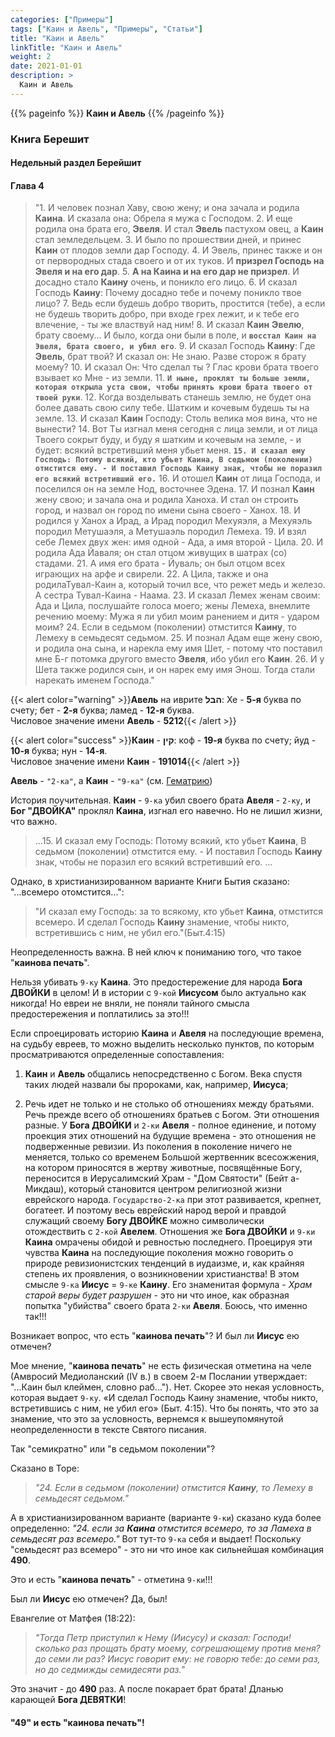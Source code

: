 ```yaml
---
categories: ["Примеры"]
tags: ["Каин и Авель", "Примеры", "Статьи"]
title: "Каин и Авель"
linkTitle: "Каин и Авель"
weight: 2
date: 2021-01-01
description: >
  Каин и Авель
---
```

<!-- Yandex.Metrika counter -->
<script type="text/javascript" >
   (function(m,e,t,r,i,k,a){m[i]=m[i]||function(){(m[i].a=m[i].a||[]).push(arguments)};
   m[i].l=1*new Date();k=e.createElement(t),a=e.getElementsByTagName(t)[0],k.async=1,k.src=r,a.parentNode.insertBefore(k,a)})
   (window, document, "script", "https://mc.yandex.ru/metrika/tag.js", "ym");

   ym(87588277, "init", {
        clickmap:true,
        trackLinks:true,
        accurateTrackBounce:true
   });
</script>
<noscript><div><img src="https://mc.yandex.ru/watch/87588277" style="position:absolute; left:-9999px;" alt="" /></div></noscript>
<!-- /Yandex.Metrika counter -->
{{% pageinfo %}}
**Каин и Авель**
{{% /pageinfo %}}

### Книга Берешит

#### Недельный раздел Берейшит

#### Глава 4

> "1. И человек познал Хаву, свою жену; и она зачала и родила **Каина**. И сказала она: Обрела я мужа с Господом. 2. И еще родила она брата его, **Эвеля**. И стал **Эвель** пастухом овец, а **Каин** стал земледельцем. 3. И было по прошествии дней, и принес **Каин** от плодов земли дар Господу. 4. И Эвель, принес также и он от первородных стада своего и от их туков. И **призрел Господь на **Эвеля** и на его дар**. 5. **А на **Каина** и на его дар не призрел**. И досадно стало **Каину** очень, и поникло его лицо. 6. И сказал Господь **Каину**: Почему досадно тебе и почему поникло твое лицо? 7. Ведь если будешь добро творить, простится (тебе), а если не будешь творить добро, при входе грех лежит, и к тебе его влечение, - ты же властвуй над ним! 8. И сказал **Каин** **Эвелю**, брату своему... И было, когда они были в поле, и **`восстал Каин на Эвеля, брата своего, и убил его`**. 9. И сказал Господь **Каину**: Где **Эвель**, брат твой? И сказал он: Не знаю. Разве сторож я брату моему? 10. И сказал Он: Что сделал ты ? Глас крови брата твоего взывает ко Мне - из земли. 11. **`И ныне, проклят ты больше земли, которая открыла уста свои, чтобы принять крови брата твоего от твоей руки`**. 12. Когда возделывать станешь землю, не будет она более давать свою силу тебе. Шатким и кочевым будешь ты на земле. 13. И сказал **Каин** Господу: Столь велика моя вина, что не вынести? 14. Вот Ты изгнал меня сегодня с лица земли, и от лица Твоего сокрыт буду, и буду я шатким и кочевым на земле, - и будет: всякий встретивший меня убьет меня. **`15. И сказал ему Господь: Потому всякий, кто убьет Каина, В седьмом (поколении) отмстится ему. - И поставил Господь Каину знак, чтобы не поразил его всякий встретивший его.`** 16. И отошел **Каин** от лица Господа, и поселился он на земле Нод, восточнее Эдена. 17. И познал **Каин** жену свою; и зачала она и родила Ханоха. И стал он строить город, и назвал он город по имени сына своего - Ханох. 18. И родился у Ханох а Ирад, а Ирад породил Мехуяэля, а Мехуяэль породил Метушаэля, а Метушаэль породил Лемеха. 19. И взял себе Лемех двух жен: имя одной - Ада, а имя второй - Цила. 20. И родила Ада Йаваля; он стал отцом живущих в шатрах (со) стадами. 21. А имя его брата - Йуваль; он был отцом всех играющих на арфе и свирели. 22. А Цила, также и она родилаТувал-Каин а, который точил все, что режет медь и железо. А сестра Тувал-Каина - Наама. 23. И сказал Лемех женам своим: Ада и Цила, послушайте голоса моего; жены Лемеха, внемлите речению моему: Мужа я ли убил моим ранением и дитя - ударом моим? 24. Если в седьмом (поколении) отмстится **Каину**, то Лемеху в семьдесят седьмом. 25. И познал Адам еще жену свою, и родила она сына, и нарекла ему имя Шет, - потому что поставил мне Б-г потомка другого вместо **Эвеля**, ибо убил его **Каин**. 26. И у Шета также родился сын, и он нарек ему имя Энош. Тогда стали нарекать именем Господа."


{{< alert color="warning" >}}**Авель** на иврите **הבל**: Хе - **5-я** буква по счету; бет - **2-я** буква; ламед - **12-я** буква.</br>
Числовое значение имени **Авель** - **5212**{{< /alert >}}

{{< alert color="success" >}}**Каин** - **קין**: коф - **19-я** буква по счету; йуд - **10-я** буква; нун - **14-я**.</br>
Числовое значение имени **Каин** - **191014**{{< /alert >}}

**Авель** - `"2-ка"`, а **Каин** - `"9-ка"` (см. [Гематрию](/docs/vektornoje-kolco/gematriya/))

История поучительная. **Каин** - `9-ка` убил своего брата **Авеля** - `2-ку`, и **Бог "ДВОЙКА"** проклял **Каина**, изгнал его навечно. Но не лишил жизни, что важно.

> ...15. И сказал ему Господь: Потому всякий, кто убьет **Каина**, В седьмом (поколении) отмстится ему. - И поставил Господь **Каину** знак, чтобы не поразил его всякий встретивший его. ...


Однако, в христианизированном варианте Книги Бытия сказано: "...всемеро отомстится...": </br>
> "И сказал ему Господь: за то всякому, кто убьет **Каина**, отмстится всемеро. И сделал Господь **Каину** знамение, чтобы никто, встретившись с ним, не убил его."(Быт.4:15)

Неопределенность важна. В ней ключ к пониманию того, что такое "**каинова печать**".

Нельзя убивать `9-ку` **Каина**. Это предостережение для народа **Бога ДВОЙКИ** в целом! И в истории с `9-кой` **Иисусом** было актуально как никогда! Но евреи не вняли, не поняли тайного смысла предостережения и поплатились за это!!!

Если спроецировать историю **Каина** и **Авеля** на последующие времена, на судьбу евреев, то можно выделить несколько пунктов, по которым просматриваются определенные сопоставления:

1. **Каин** и **Авель** общались непосредственно с Богом. Века спустя таких людей назвали бы пророками, как, например, **Иисуса**;

2. Речь идет не только и не столько об отношениях между братьями. Речь прежде всего об отношениях братьев с Богом. Эти отношения разные. У **Бога ДВОЙКИ** и `2-ки` **Авеля** - полное единение, и потому проекция этих отношений на будущие времена - это отношения не подверженные ревизии. Из поколения в поколение ничего не меняется, только со временем Большой жертвенник всесожжения, на котором приносятся в жертву животные, посвящённые Богу, переносится в Иерусалимский Храм - "Дом Святости" (Бейт а-Микдаш), который становится центром религиозной жизни еврейского народа. `Государство-2-ка` при этот развивается, крепнет, богатеет. И поэтому весь еврейский народ верой и правдой служащий своему **Богу ДВОЙКЕ** можно символически отождествить с `2-кой` **Авелем**. Отношения же **Бога ДВОЙКИ** и `9-ки` **Каина** омрачены обидой и ревностью последнего. Проецируя эти чувства **Каина** на последующие поколения можно говорить о природе ревизионистских тенденций в иудаизме, и, как крайняя степень их проявления, о возникновении христианства! В этом смысле `9-ка` **Иисус** = `9-ке` **Каину**. Его знаменитая формула - _Храм старой веры будет разрушен_ - это ни что иное, как образная попытка "убийства" своего брата `2-ки` **Авеля**. Боюсь, что именно так!!!

Возникает вопрос, что есть "**каинова печать**"? И был ли **Иисус** ею отмечен?

Мое мнение, "**каинова печать**" не есть физическая отметина на челе (Амвросий Медиоланский (IV в.) в своем 2-м Послании утверждает: "...Каин был клеймен, словно раб..."). Нет. Скорее это некая условность, которая выдает `9-ку`. «И сделал Господь Каину знамение, чтобы никто, встретившись с ним, не убил его» (Быт. 4:15). Что бы понять, что это за знамение, что это за условность, вернемся к вышеупомянутой неопределенности в тексте Святого писания.

Так "семикратно" или "в седьмом поколении"?

Сказано в Торе:

> _"24. Если в седьмом (поколении) отмстится **Каину**, то Лемеху в семьдесят седьмом."_

А в христианизированном варианте (варианте `9-ки`) сказано куда более определенно: _"24. если за **Каина** отмстится всемеро, то за Ламеха в семьдесят раз всемеро."_ Вот тут-то `9-ка` себя и выдает! Поскольку "семьдесят раз всемеро" - это ни что иное как сильнейшая комбинация **490**.

Это и есть "**каинова печать**" - отметина `9-ки`!!!

Был ли **Иисус** ею отмечен? Да, был!

Евангелие от Матфея (18:22):

> _"Тогда Петр приступил к Нему (Иисусу) и сказал: Господи! сколько раз прощать брату моему, согрешающему против меня? до семи ли раз? Иисус говорит ему: не говорю тебе: до семи раз, но до седмижды семидесяти раз."_

Это значит - до **490** раз. А после покарает брат брата! Дланью карающей **Бога ДЕВЯТКИ**!

#### **"49"** и есть "**каинова печать**"!
